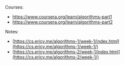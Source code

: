 Courses:
- https://www.coursera.org/learn/algorithms-part1
- https://www.coursera.org/learn/algorithms-part2

Notes:
- [https://cs.ericy.me/algorithms-1/week-1/index.html](https://cs.ericy.me/algorithms-1/week-1/)
- [https://cs.ericy.me/algorithms-2/week-1/index.html](https://cs.ericy.me/algorithms-2/week-1/)
